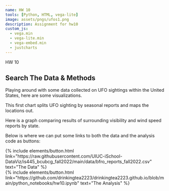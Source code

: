 ```yaml
---
name: HW 10
tools: [Python, HTML, vega-lite]
image: assets/pngs/ufos1.png
description: Assignment for hw10
custom_js:
  - vega.min
  - vega-lite.min
  - vega-embed.min
  - justcharts
---
```


HW 10

## Search The Data & Methods


Playing around with some data collected on UFO sightings within the United States, here are some visualizations.

This first chart splits UFO sighting by seasonal reports and maps the locations out.

<vegachart schema-url="{{ site.baseurl }}/assets/json/hw10_chart2.json" style="width: 100%"></vegachart>



Here is a graph comparing results of surrounding visibility and wind speed reports by state.


<vegachart schema-url="{{ site.baseurl }}/assets/json/hw10_chart3.json" style="width: 100%"></vegachart>



Below is where we can put some links to both the data and the analysis code as buttons:


<!-- these are written in a combo of html and liquid --> 

<div class="left">
{% include elements/button.html link="https://raw.githubusercontent.com/UIUC-iSchool-DataViz/is445_bcubcg_fall2022/main/data/bfro_reports_fall2022.csv" text="The Data" %}
</div>

<div class="right">
{% include elements/button.html link="https://github.com/drinkingtea2223/drinkingtea2223.github.io/blob/main/python_notebooks/hw10.ipynb" text="The Analysis" %}
</div>

